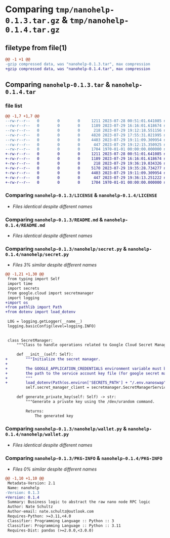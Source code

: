 # Comparing `tmp/nanohelp-0.1.3.tar.gz` & `tmp/nanohelp-0.1.4.tar.gz`

## filetype from file(1)

```diff
@@ -1 +1 @@
-gzip compressed data, was "nanohelp-0.1.3.tar", max compression
+gzip compressed data, was "nanohelp-0.1.4.tar", max compression
```

## Comparing `nanohelp-0.1.3.tar` & `nanohelp-0.1.4.tar`

### file list

```diff
@@ -1,7 +1,7 @@
--rw-r--r--   0        0        0     1211 2023-07-28 00:51:01.641085 nanohelp-0.1.3/LICENSE
--rw-r--r--   0        0        0     1189 2023-07-29 16:16:01.618674 nanohelp-0.1.3/README.md
--rw-r--r--   0        0        0      218 2023-07-29 19:12:18.551156 nanohelp-0.1.3/nanohelp/__init__.py
--rw-r--r--   0        0        0     4820 2023-07-29 17:55:31.021995 nanohelp-0.1.3/nanohelp/secret.py
--rw-r--r--   0        0        0     4403 2023-07-29 19:11:09.309954 nanohelp-0.1.3/nanohelp/wallet.py
--rw-r--r--   0        0        0      447 2023-07-29 19:12:15.350925 nanohelp-0.1.3/pyproject.toml
--rw-r--r--   0        0        0     1704 1970-01-01 00:00:00.000000 nanohelp-0.1.3/PKG-INFO
+-rw-r--r--   0        0        0     1211 2023-07-28 00:51:01.641085 nanohelp-0.1.4/LICENSE
+-rw-r--r--   0        0        0     1189 2023-07-29 16:16:01.618674 nanohelp-0.1.4/README.md
+-rw-r--r--   0        0        0      218 2023-07-29 19:36:19.034326 nanohelp-0.1.4/nanohelp/__init__.py
+-rw-r--r--   0        0        0     5170 2023-07-29 19:35:28.734277 nanohelp-0.1.4/nanohelp/secret.py
+-rw-r--r--   0        0        0     4403 2023-07-29 19:11:09.309954 nanohelp-0.1.4/nanohelp/wallet.py
+-rw-r--r--   0        0        0      447 2023-07-29 19:36:13.251222 nanohelp-0.1.4/pyproject.toml
+-rw-r--r--   0        0        0     1704 1970-01-01 00:00:00.000000 nanohelp-0.1.4/PKG-INFO
```

### Comparing `nanohelp-0.1.3/LICENSE` & `nanohelp-0.1.4/LICENSE`

 * *Files identical despite different names*

### Comparing `nanohelp-0.1.3/README.md` & `nanohelp-0.1.4/README.md`

 * *Files identical despite different names*

### Comparing `nanohelp-0.1.3/nanohelp/secret.py` & `nanohelp-0.1.4/nanohelp/secret.py`

 * *Files 3% similar despite different names*

```diff
@@ -1,21 +1,30 @@
 from typing import Self
 import time
 import secrets
 from google.cloud import secretmanager
 import logging
+import os
+from pathlib import Path
+from dotenv import load_dotenv
 
 LOG = logging.getLogger(__name__)
 logging.basicConfig(level=logging.INFO)
 
 
 class SecretManager:
     """Class to handle operations related to Google Cloud Secret Manager."""
 
     def __init__(self: Self):
+        """Initialize the secret manager.
+
+        The GOOGLE_APPLICATION_CREDENTIALS environment variable must be set to
+        the path to the service account key file (for google secret manager)
+        """
+        load_dotenv(Path(os.environ['SECRETS_PATH'] + "/.env.nanoswap"))
         self.secret_manager_client = secretmanager.SecretManagerServiceClient()
 
     def generate_private_key(self: Self) -> str:
         """Generate a private key using the /dev/urandom command.
 
         Returns:
             The generated key
```

### Comparing `nanohelp-0.1.3/nanohelp/wallet.py` & `nanohelp-0.1.4/nanohelp/wallet.py`

 * *Files identical despite different names*

### Comparing `nanohelp-0.1.3/PKG-INFO` & `nanohelp-0.1.4/PKG-INFO`

 * *Files 0% similar despite different names*

```diff
@@ -1,10 +1,10 @@
 Metadata-Version: 2.1
 Name: nanohelp
-Version: 0.1.3
+Version: 0.1.4
 Summary: Business logic to abstract the raw nano node RPC logic
 Author: Nate Schultz
 Author-email: nate.schultz@outlook.com
 Requires-Python: >=3.11,<4.0
 Classifier: Programming Language :: Python :: 3
 Classifier: Programming Language :: Python :: 3.11
 Requires-Dist: pandas (>=2.0.0,<3.0.0)
```

